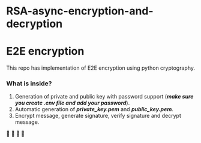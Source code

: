 # RSA-async-encryption-and-decryption


# E2E encryption
This repo has implementation of E2E encryption using python cryptography.
### What is inside?

 1. Generation of private and public key with password support (**_make sure you create .env file and add your password_**).
 2. Automatic generation of **_private_key.pem_** and **_public_key.pem_**.
 3. Encrypt message, generate signature, verify signature and decrypt message.

🔷 
🔹
🔸
🔶
